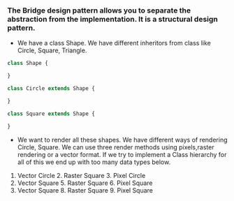 ### The Bridge design pattern allows you to separate the abstraction from the implementation. It is a structural design pattern.

- We have a class Shape. We have different inheritors from class like Circle, Square, Triangle.

```Javascript
class Shape {

}

class Circle extends Shape {

}

class Square extends Shape {

}


```

- We want to render all these shapes. We have different ways of rendering Circle, Square. We can use three render methods using pixels,raster rendering or a vector format. If we try to implement a Class hierarchy for all of this we end up with too many data types below.

1. Vector Circle 2. Raster Square 3. Pixel Circle
2. Vector Square 5. Raster Square 6. Pixel Square
3. Vector Square 8. Raster Square 9. Pixel Square
